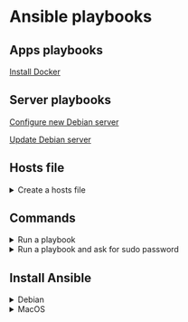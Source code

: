 # Ansible playbooks

## Apps playbooks

[Install Docker](playbooks/apps/install_docker.yml)

## Server playbooks

[Configure new Debian server](playbooks/configure_new_debian_server.yml)

[Update Debian server](playbooks/update_server.yml)

## Hosts file

<details>
<summary>Create a hosts file</summary>
<br>

Create a `hosts` file with a list of hosts you want to interact with. 
```sh
[<group_name>]
<username>@<hostname>
```

example:
```sh
[update_server]
jondoe@192.168.1.10
```
</details>

## Commands

<details>
<summary>Run a playbook</summary>
<br>

```sh
ansible-playbook -i <hosts_file> playbooks/<playbook>.yml
```
</details>

<details>
<summary>Run a playbook and ask for sudo password</summary>
<br>

```sh
append --ask-become-pass

ansible-playbook -i hosts playbooks/<playbook>.yml --ask-become-pass
```
</details>

## Install Ansible

<details>
<summary>Debian</summary>

Update your system’s package database and install the necessary dependencies:
```sh
sudo apt update && sudo apt install -y python3-pip git
```
Install Ansible with pip:
```sh
python3 -m pip install --user ansible
```
Verify that Ansible is installed correctly by running the following command:
```sh
ansible --version
```
</details>

<details>
<summary>MacOS</summary>

Install Homebrew:
```sh
/bin/bash -c "$(curl -fsSL https://raw.githubusercontent.com/Homebrew/install/HEAD/install.sh)"
```
Install Ansible with brew:
```sh
brew install ansible
```
Verify that Ansible is installed correctly by running the following command:
```sh
ansible --version
```
</details>
